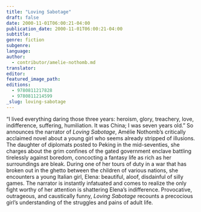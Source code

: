 ```yaml
---
title: "Loving Sabotage"
draft: false
date: 2000-11-01T06:00:21-04:00
publication_date: 2000-11-01T06:00:21-04:00
subtitle:
genre: fiction
subgenre:
language:
author:
  - contributor/amelie-nothomb.md
translator:
editor:
featured_image_path:
editions:
  - 9780811217828
  - 9780811214599
_slug: loving-sabotage
---
```


“I lived everything daring those three years: heroism, glory, treachery, love, indifference, suffering, humiliation. It was China; I was seven years old.” So announces the narrator of _Loving Sabotage_, Amélie Nothomb’s critically acclaimed novel about a young girl who seems already stripped of illusions. The daughter of diplomats posted to Peking in the mid-seventies, she charges about the grim confines of the gated government enclave battling tirelessly against boredom, concocting a fantasy life as rich as her surroundings are bleak. During one of her tours of duty in a war that has broken out in the ghetto between the children of various nations, she encounters a young Italian girl, Elena: beautiful, aloof, disdainful of silly games. The narrator is instantly infatuated and comes to realize the only fight worthy of her attention is shattering Elena’s indifference. Provocative, outrageous, and caustically funny, _Loving Sabotage_ recounts a precocious girl’s understanding of the struggles and pains of adult life.  

